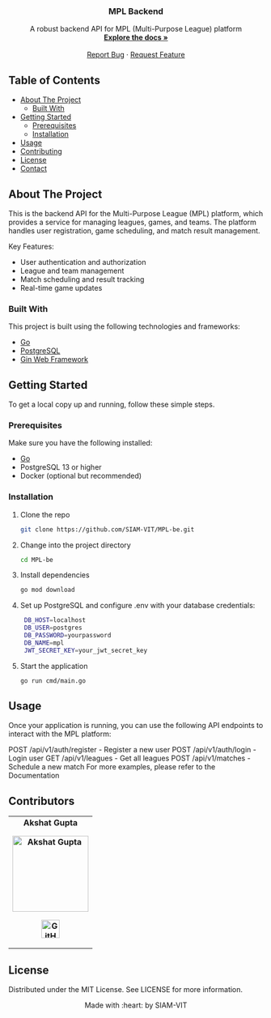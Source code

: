 <div align="center">
  <h3 align="center">MPL Backend</h3>

  <p align="center">
    A robust backend API for MPL (Multi-Purpose League) platform
    <br />
    <a href="https://github.com/SIAM-VIT/MPL-be"><strong>Explore the docs »</strong></a>
    <br />
    <br />
    <a href="https://github.com/SIAM-VIT/MPL-be/issues">Report Bug</a>
    ·
    <a href="https://github.com/SIAM-VIT/MPL-be/issues">Request Feature</a>
  </p>
</div>

<!-- TABLE OF CONTENTS -->
## Table of Contents

- [About The Project](#about-the-project)
  - [Built With](#built-with)
- [Getting Started](#getting-started)
  - [Prerequisites](#prerequisites)
  - [Installation](#installation)
- [Usage](#usage)
- [Contributing](#contributing)
- [License](#license)
- [Contact](#contact)

<!-- ABOUT THE PROJECT -->
## About The Project

This is the backend API for the Multi-Purpose League (MPL) platform, which provides a service for managing leagues, games, and teams. The platform handles user registration, game scheduling, and match result management.

Key Features:
- User authentication and authorization
- League and team management
- Match scheduling and result tracking
- Real-time game updates

### Built With

This project is built using the following technologies and frameworks:

- [Go](https://golang.org/)
- [PostgreSQL](https://www.postgresql.org/)
- [Gin Web Framework](https://github.com/gin-gonic/gin)

<!-- GETTING STARTED -->
## Getting Started

To get a local copy up and running, follow these simple steps.

### Prerequisites

Make sure you have the following installed:

- [Go](https://golang.org/doc/install)
- PostgreSQL 13 or higher
- Docker (optional but recommended)

### Installation

1. Clone the repo
   ```sh
   git clone https://github.com/SIAM-VIT/MPL-be.git

2. Change into the project directory
   ```sh
   cd MPL-be

3. Install dependencies
   ```sh
   go mod download

4. Set up PostgreSQL and configure .env with your database credentials:
   ```sh
    DB_HOST=localhost
    DB_USER=postgres
    DB_PASSWORD=yourpassword
    DB_NAME=mpl
    JWT_SECRET_KEY=your_jwt_secret_key

6. Start the application
   ```sh
   go run cmd/main.go

<!-- USAGE EXAMPLES -->
## Usage
Once your application is running, you can use the following API endpoints to interact with the MPL platform:

POST /api/v1/auth/register - Register a new user
POST /api/v1/auth/login - Login user
GET /api/v1/leagues - Get all leagues
POST /api/v1/matches - Schedule a new match
For more examples, please refer to the Documentation

## Contributors

<table>
	<tr align="center" style="font-weight:bold">
		<td>
		Akshat Gupta
		<p align="center">
			<img src = "https://avatars.githubusercontent.com/u/84951451?v=4" width="150" height="150" alt="Akshat Gupta">
		</p>
			<p align="center">
				<a href = "https://github.com/Oik17">
					<img src = "http://www.iconninja.com/files/241/825/211/round-collaboration-social-github-code-circle-network-icon.svg" width="36" height = "36" alt="GitHub"/>
				</a>
			</p>
		</td>
	</tr>
</table>


<!-- LICENSE -->
## License
Distributed under the MIT License. See LICENSE for more information.


<p align="center">
	Made with :heart: by SIAM-VIT
</p>